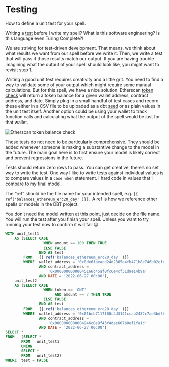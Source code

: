 # Testing

How to define a unit test for your spell.

Writing a [test](https://docs.getdbt.com/docs/building-a-dbt-project/tests) before I write my spell? What is this software engineering? Is this language even Turing Complete?!

We are striving for test-driven development. That means, we think about what results we want from our spell before we write it. Then, we write a test that will pass if those results match our output. If you are having trouble imagining what the output of your spell should look like, you might want to revisit step 1.

Writing a good unit test requires creativity and a little grit. You need to find a way to validate some of your output which might require some manual calculations. But for this spell, we have a nice solution. Etherscan [token check](https://etherscan.io/tokencheck-tool) will return a token balance for a given wallet address, contract address, and date. Simply plug in a small handful of test cases and record these either in a CSV file to be uploaded as a dbt [seed](https://docs.getdbt.com/docs/building-a-dbt-project/seeds) or as plain values in the unit test itself. Another option could be using your wallet to track function calls and calculating what the output of the spell would be just for that wallet.

![Etherscan token balance check](https://lh4.googleusercontent.com/EFymwYMt60l6zdbQHhmxV7c3FZ2RHSPjT0SIux1pdk0maghfXn1AyzfIT0b260VU-Hmol5Phm6QSWEROVP74fRqbcFYf2hZPjBDneyISwmjkpYF\_-DPYjAZXfKKQ2iVENYhJq3A6iGegSuggMf8)

These tests do not need to be particularly comprehensive. They should be added whenever someone is making a substantive change to the model in the future. The main goal here is to first ensure your model is likely correct and prevent regressions in the future.

Tests should return zero rows to pass. You can get creative, there’s no set way to write the test. One way I like to write tests against individual values is to compare values in a `case when` statement. I hard code in values that I compare to my final model.

The “ref” should be the file name for your intended spell, e.g. `{{ ref('balances_ethereum_erc20_day' )}}.` A ref is how we reference other spells or models in the DBT project.

You don’t need the model written at this point, just decide on the file name. You will run the test after you finish your spell. Unless you want to try running your test now to confirm it will fail 😉.

```sql
WITH unit_test1
    AS (SELECT CASE
                 WHEN amount == 100 THEN TRUE
                 ELSE FALSE
               END AS test
        FROM   {{ ref('balances_ethereum_erc20_day' )}}
        WHERE  wallet_address = '0x8de61aeacd24d2865a4fb471b8e746b02ef4e346'
               AND contract_address =
                   '0x00000000000045166c45af0fc6e4cf31d9e14b9a'
               AND DATE = '2022-06-27 00:00'),
    unit_test2
    AS (SELECT CASE
                 WHEN token == 'ONT'
                      AND amount == 7 THEN TRUE
                 ELSE FALSE
               END AS test
        FROM   {{ ref('balances_ethereum_erc20_day' )}}
        WHERE  wallet_address = '0x01bcb7117f00c4d3141ccab2432c7ae3bd5b00d3'
               AND contract_address =
                   '0x0000000000004946c0e9f43f4dee607b0ef1fa1c'
               AND DATE = '2022-06-27 00:00')
SELECT *
FROM   (SELECT *
       FROM   unit_test1
       UNION
       SELECT *
       FROM   unit_test2)
WHERE  test = FALSE
```
